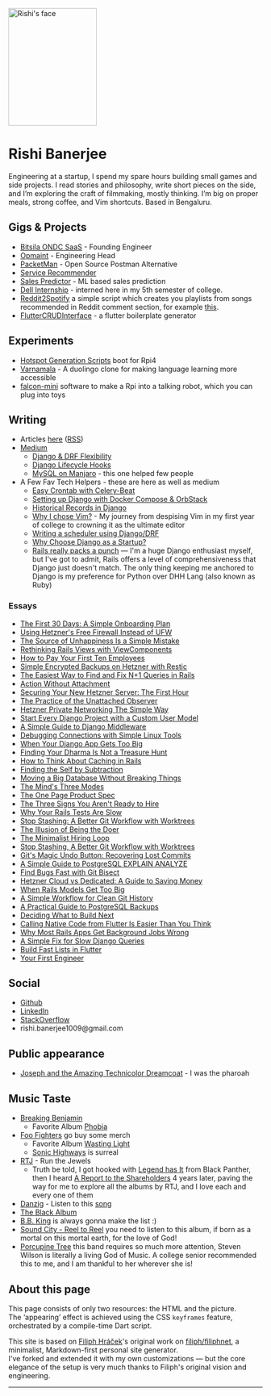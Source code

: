<img class="portrait" 
     width="175"
     height="233"
     src="img/profile.jpg" 
     srcset="img/profile.jpg 1x, img/profile@2x.jpg 2x, img/profile@3x.jpg 3x, img/profile@4x.jpg 4x"
     alt="Rishi's face">
     
# Rishi Banerjee

Engineering at a startup, I spend my spare hours building small games and side projects. I read stories and philosophy, write short pieces on the side, and I’m exploring the craft of filmmaking, mostly thinking. I’m big on proper meals, strong coffee, and Vim shortcuts. Based in Bengaluru.

## Gigs & Projects

* [Bitsila ONDC SaaS](https://www.bitsila.com/) - Founding Engineer
* [Opmaint](https://apps.apple.com/in/app/opmaint/id6502909679) - Engineering Head
* [PacketMan](https://github.com/rshrc/PacketMan) - Open Source Postman Alternative
* [Service Recommender](hhttps://github.com/rshrc/service-recommendation) 
* [Sales Predictor](https://github.com/rshrc/dell-recommend) - ML based sales prediction
* [Dell Internship](https://dell.com) - interned here in my 5th semester of college. 
* [Reddit2Spotify](https://github.com/rshrc/reddit2spotify) a simple script which creates you playlists from songs recommended in Reddit comment section, for example [this](https://www.reddit.com/r/spotify/comments/18excgh/give_me_song_recommendations/). 
* [FlutterCRUDInterface](https://github.com/rshrc/FlutterCRUDInterface) - a flutter boilerplate generator

## Experiments

* [Hotspot Generation Scripts](https://github.com/rshrc/boot-system-scripts) boot for Rpi4
* [Varnamala](varnamala.org) - A duolingo clone for making language learning more accessible
* [falcon-mini](https://github.com/rshrc/falcon-mini) software to make a Rpi into a talking robot, which you can plug into toys 

## Writing

* Articles [here](https://banerjeerishi.com/text) ([RSS](https://banerjeerishi.com/text/atom.xml))
* [Medium](https://medium.com/@banerjeerishi)
  * [Django & DRF Flexibility](https://medium.com/django-unleashed/django-drf-flexibility-38c5e6b6435c)
  * [Django Lifecycle Hooks](https://medium.com/django-unleashed/django-lifecycle-hooks-ed731e4c829a)
  * [MySQL on Manjaro](https://medium.com/@banerjeerishi/mysql-on-manjaro-973e4bfc4f05) - this one helped few people
* A Few Fav Tech Helpers - these are here as well as medium
  * [Easy Crontab with Celery-Beat](https://banerjeerishi.com/text/easy-crontab-with-celery-beat.html)
  * [Setting up Django with Docker Compose & OrbStack](https://banerjeerishi.com/text/setting-up-with-docker-compose-&-orbstack.html)
  * [Historical Records in Django](https://banerjeerishi.com/text/historical-records-in-django.html)
  * [Why I chose Vim?](https://banerjeerishi.com/text/why-i-chose-vim.html) - My journey from despising Vim in my first year of college to crowning it as the ultimate editor
  * [Writing a scheduler using Django/DRF](https://banerjeerishi.com/text/writing-a-scheduler-using-django-and-drf.html)
  * [Why Choose Django as a Startup?](https://banerjeerishi.com/text/why-choose-django-as-a-startup.html)
  * [Rails really packs a punch](https://banerjeerishi.com/text/rails-really-packs-a-punch.html) — I'm a huge Django enthusiast myself, but I've got to admit, Rails offers a level of comprehensiveness that Django just doesn't match. The only thing keeping me anchored to Django is my preference for Python over DHH Lang (also known as Ruby)

### Essays

* [The First 30 Days: A Simple Onboarding Plan](https://banerjeerishi.com/text/the-first-30-days-a-simple-onboarding-plan.html)
* [Using Hetzner's Free Firewall Instead of UFW](https://banerjeerishi.com/text/using-hetzners-free-firewall-instead-of-ufw.html)
* [The Source of Unhappiness Is a Simple Mistake](https://banerjeerishi.com/text/the-source-of-unhappiness-is-a-simple-mistake.html)
* [Rethinking Rails Views with ViewComponents](https://banerjeerishi.com/text/rethinking-rails-views-with-viewcomponents.html)
* [How to Pay Your First Ten Employees](https://banerjeerishi.com/text/how-to-pay-your-first-ten-employees.html)
* [Simple Encrypted Backups on Hetzner with Restic](https://banerjeerishi.com/text/simple-encrypted-backups-on-hetzner-with-restic.html)
* [The Easiest Way to Find and Fix N+1 Queries in Rails](https://banerjeerishi.com/text/the-easiest-way-to-find-and-fix-n1-queries-in-rails.html)
* [Action Without Attachment](https://banerjeerishi.com/text/action-without-attachment.html)
* [Securing Your New Hetzner Server: The First Hour](https://banerjeerishi.com/text/securing-your-new-hetzner-server-the-first-hour.html)
* [The Practice of the Unattached Observer](https://banerjeerishi.com/text/the-practice-of-the-unattached-observer.html)
* [Hetzner Private Networking The Simple Way](https://banerjeerishi.com/text/hetzner-private-networking-the-simple-way.html)
* [Start Every Django Project with a Custom User Model](https://banerjeerishi.com/text/start-every-django-project-with-a-custom-user-model.html)
* [A Simple Guide to Django Middleware](https://banerjeerishi.com/text/a-simple-guide-to-django-middleware.html)
* [Debugging Connections with Simple Linux Tools](https://banerjeerishi.com/text/debugging-connections-with-simple-linux-tools.html)
* [When Your Django App Gets Too Big](https://banerjeerishi.com/text/when-your-django-app-gets-too-big.html)
* [Finding Your Dharma Is Not a Treasure Hunt](https://banerjeerishi.com/text/finding-your-dharma-is-not-a-treasure-hunt.html)
* [How to Think About Caching in Rails](https://banerjeerishi.com/text/how-to-think-about-caching-in-rails.html)
* [Finding the Self by Subtraction](https://banerjeerishi.com/text/finding-the-self-by-subtraction.html)
* [Moving a Big Database Without Breaking Things](https://banerjeerishi.com/text/moving-a-big-database-without-breaking-things.html)
* [The Mind's Three Modes](https://banerjeerishi.com/text/the-minds-three-modes.html)
* [The One Page Product Spec](https://banerjeerishi.com/text/the-one-page-product-spec.html)
* [The Three Signs You Aren't Ready to Hire](https://banerjeerishi.com/text/the-three-signs-you-arent-ready-to-hire.html)
* [Why Your Rails Tests Are Slow](https://banerjeerishi.com/text/why-your-rails-tests-are-slow.html)
* [Stop Stashing: A Better Git Workflow with Worktrees](https://banerjeerishi.com/text/stop-stashing-a-better-git-workflow-with-worktrees.html)
* [The Illusion of Being the Doer](https://banerjeerishi.com/text/the-illusion-of-being-the-doer.html)
* [The Minimalist Hiring Loop](https://banerjeerishi.com/text/the-minimalist-hiring-loop.html)
* [Stop Stashing, A Better Git Workflow with Worktrees](https://banerjeerishi.com/text/stop-stashing-a-better-git-workflow-with-worktrees.html)
* [Git's Magic Undo Button: Recovering Lost Commits](https://banerjeerishi.com/text/gits-magic-undo-button-recovering-lost-commits.html)
* [A Simple Guide to PostgreSQL EXPLAIN ANALYZE](https://banerjeerishi.com/text/a-simple-guide-to-postgresql-explain-analyze.html)
* [Find Bugs Fast with Git Bisect](https://banerjeerishi.com/text/find-bugs-fast-with-git-bisect.html)
* [Hetzner Cloud vs Dedicated: A Guide to Saving Money](https://banerjeerishi.com/text/hetzner-cloud-vs-dedicated-a-guide-to-saving-money.html)
* [When Rails Models Get Too Big](https://banerjeerishi.com/text/when-rails-models-get-too-big.html)
* [A Simple Workflow for Clean Git History](https://banerjeerishi.com/text/a-simple-workflow-for-clean-git-history.html)
* [A Practical Guide to PostgreSQL Backups](https://banerjeerishi.com/text/a-practical-guide-to-postgresql-backups.html)
* [Deciding What to Build Next](https://banerjeerishi.com/text/deciding-what-to-build-next.html)
* [Calling Native Code from Flutter Is Easier Than You Think](https://banerjeerishi.com/text/calling-native-code-from-flutter-is-easier-than-you-think.html)
* [Why Most Rails Apps Get Background Jobs Wrong](https://banerjeerishi.com/text/why-most-rails-apps-get-background-jobs-wrong.html)
* [A Simple Fix for Slow Django Queries](https://banerjeerishi.com/text/a-simple-fix-for-slow-django-queries.html)
* [Build Fast Lists in Flutter](https://banerjeerishi.com/text/build-fast-lists-in-flutter.html)
* [Your First Engineer](https://banerjeerishi.com/text/your-first-engineer.html)


## Social

* [Github](https://github.com/rshrc)
* [LinkedIn](https://www.linkedin.com/in/rishibanerjee21/)
* [StackOverflow](https://stackoverflow.com/users/8028903/deprecatedapi)
* rishi.banerjee1009<span style="display:none">deletethisifyourenotarobot</span>@gmail<span style="display:none">thisaswell</span>.com

## Public appearance

* [Joseph and the Amazing Technicolor Dreamcoat](https://www.youtube.com/watch?v=CVfCU8UM7Dw&t=3720s&pp=ygUhc3BzIDEyNSB5ZWFycyBjZWxlYnJhdGlvbiBhc2Fuc29s) - I was the pharoah 

## Music Taste

* [Breaking Benjamin](https://open.spotify.com/playlist/37i9dQZF1DZ06evO3iBwVq?si=16e1f990c0ee474e) 
  - Favorite Album [Phobia](https://open.spotify.com/album/6yJdQMlMkfYJFiSsL6764c?si=45d70faf4b364974)
* [Foo Fighters](https://foofighters.com/) go buy some merch
  - Favorite Album [Wasting Light](https://open.spotify.com/album/5lnQLEUiVDkLbFJHXHQu9m?si=1658019860394a16)
  - [Sonic Highways](https://open.spotify.com/album/2qwN15acAl3sm3Idce5vK9?si=b7c6089d2e8e4881) is surreal
* [RTJ](https://open.spotify.com/artist/4RnBFZRiMLRyZy0AzzTg2C?si=c96d966285d84e67) - Run the Jewels
  - Truth be told, I got hooked with [Legend has It](https://open.spotify.com/track/7satW8tFLasyZbftvrWFBP?si=4d6b77194c104154) from Black Panther, then I heard [A Report to the Shareholders](https://open.spotify.com/track/7cXFQxnCKlTWdn1vow1v55?si=677c0527d55e4180) 4 years later, paving the way for me to explore all the albums by RTJ, and I love each and every one of them
* [Danzig](https://open.spotify.com/artist/34c4iQ5tkaZKu6Sv28BTde?si=Gt9G3W_hQma2EKPJdQGv5A) - Listen to this [song](https://open.spotify.com/track/1Gt07aYIpl5yJcTbH95s7v?si=f7d4079542544b9d) 
* [The Black Album](https://open.spotify.com/album/2ROptx2K5R4YYqlQQRpT7k?si=vnnMgVuxTJuufcTDt6yF9Q)
* [B.B. King](https://open.spotify.com/artist/5xLSa7l4IV1gsQfhAMvl0U?si=790df151fda7468e) is always gonna make the list :)
* [Sound City - Reel to Reel](https://open.spotify.com/album/066mZjq57UkWDAM7A6PWce?si=ddf7eb5c38bd4d3f) you need to listen to this album, if born as a mortal on this mortal earth, for the love of God!
* [Porcupine Tree](https://open.spotify.com/artist/5NXHXK6hOCotCF8lvGM1I0?si=dbe077a1f22d4655) this band requires so much more attention, Steven Wilson is literally a living God of Music. A college senior recommended this to me, and I am thankful to her wherever she is!

## About this page

This page consists of only two resources: the HTML and the picture.  
The ‘appearing’ effect is achieved using the CSS `keyframes` feature, orchestrated by a compile-time Dart script.

This site is based on [Filiph Hráček](https://github.com/filiph)'s original work on [filiph/filiphnet](https://github.com/filiph/filiphnet), a minimalist, Markdown-first personal site generator.  
I've forked and extended it with my own customizations — but the core elegance of the setup is very much thanks to Filiph's original vision and engineering.

---
